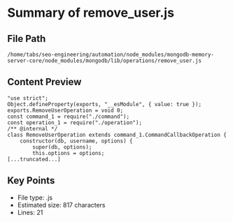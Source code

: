 # Summary of remove_user.js
  
## File Path
`/home/tabs/seo-engineering/automation/node_modules/mongodb-memory-server-core/node_modules/mongodb/lib/operations/remove_user.js`

## Content Preview
```
"use strict";
Object.defineProperty(exports, "__esModule", { value: true });
exports.RemoveUserOperation = void 0;
const command_1 = require("./command");
const operation_1 = require("./operation");
/** @internal */
class RemoveUserOperation extends command_1.CommandCallbackOperation {
    constructor(db, username, options) {
        super(db, options);
        this.options = options;
[...truncated...]
```

## Key Points
- File type: .js
- Estimated size: 817 characters
- Lines: 21
